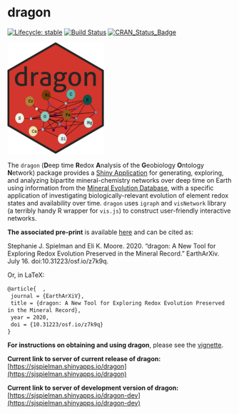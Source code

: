 
# dragon

[![Lifecycle:
stable](https://img.shields.io/badge/lifecycle-stable-green.svg)](https://www.tidyverse.org/lifecycle/#stable) 
[![Build Status](https://travis-ci.org/sjspielman/dragon.svg?branch=master)](https://travis-ci.org/sjspielman/dragon)
[![CRAN\_Status\_Badge](http://www.r-pkg.org/badges/version/dragon)](https://CRAN.R-project.org/package=dragon)


<img src="inst/app/www/favicon.ico" height="250"/>




The `dragon` (**D**eep time **R**edox **A**nalysis of the **G**eobiology **O**ntology **N**etwork) package provides a [Shiny Application](https://shiny.rstudio.com/) for generating, exploring, and analyzing bipartite mineral-chemistry networks over deep time on Earth using information from the [Mineral Evolution Database](http://rruff.info/ima/), with a specific application of investigating biologically-relevant evolution of element redox states and availability over time. `dragon` uses `igraph` and `visNetwork` library (a terribly handy R wrapper for `vis.js`) to construct user-friendly interactive networks. 

**The associated pre-print** is available [here](https://eartharxiv.org/z7k9q/) and can be cited as:

Stephanie J. Spielman and Eli K. Moore. 2020. “dragon: A New Tool for Exploring Redox Evolution Preserved in the Mineral Record.” EarthArXiv. July 16. doi:10.31223/osf.io/z7k9q.

Or, in LaTeX:
```
@article{  ,
 journal = {EarthArXiV},
 title = {dragon: A New Tool for Exploring Redox Evolution Preserved in the Mineral Record},
 year = 2020,
 doi = {10.31223/osf.io/z7k9q}
}
```

**For instructions on obtaining and using dragon**, please see the [vignette](http://htmlpreview.github.io/?https://github.com/sjspielman/dragon/blob/master/doc/dragon.html).

**Current link to server of current release of dragon:** [https://sjspielman.shinyapps.io/dragon](https://sjspielman.shinyapps.io/dragon)


**Current link to server of development version of dragon:** [https://sjspielman.shinyapps.io/dragon-dev](https://sjspielman.shinyapps.io/dragon-dev)


